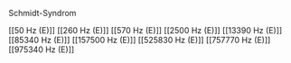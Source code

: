 Schmidt-Syndrom

[[50 Hz (E)]]
[[260 Hz (E)]]
[[570 Hz (E)]]
[[2500 Hz (E)]]
[[13390 Hz (E)]]
[[85340 Hz (E)]]
[[157500 Hz (E)]]
[[525830 Hz (E)]]
[[757770 Hz (E)]]
[[975340 Hz (E)]]